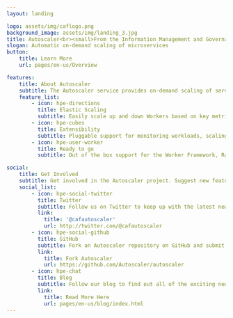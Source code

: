 ```yaml
---
layout: landing

logo: assets/img/caflogo.png
background_image: assets/img/landing_3.jpg
title: Autoscaler<br><small>From the Information Management and Governance Research and Development Team at Hewlett Packard Enterprise</small>
slogan: Automatic on-demand scaling of microservices
button:
    title: Learn More
    url: pages/en-us/Overview

features:
    title: About Autoscaler
    subtitle: The Autoscaler service provides on-demand scaling of services, allowing you to efficiently dedicate resources where they are needed most in your Mesos cluster and minimizing costs and ensuring user satisfaction.
    feature_list:
        - icon: hpe-directions
          title: Elastic Scaling
          subtitle: Easily scale up and down Workers based on key metrics. Allocate resources where they are needed most.
        - icon: hpe-cubes
          title: Extensibility
          subtitle: Pluggable support for monitoring workloads, scaling decisions and scaling commands allows the Autoscaler to be used in many different environments.
        - icon: hpe-user-worker
          title: Ready to go
          subtitle: Out of the box support for the Worker Framework, RabbitMQ and Marathon makes it easy to start scaling today!

social:
    title: Get Involved
    subtitle: Get involved in the Autoscaler project. Suggest new features, report issues or take part in development.
    social_list:
        - icon: hpe-social-twitter
          title: Twitter
          subtitle: Follow us on Twitter to keep up with the latest news and updates from the team or to get in touch with us!
          link:
            title: '@cafautoscaler'
            url: http://twitter.com/@cafautoscaler
        - icon: hpe-social-github
          title: GitHub
          subtitle: Fork an Autoscaler repository on GitHub and submit a pull request to help contribute to the project! Or if you have discovered an issue, report it to us.
          link:
            title: Fork Autoscaler 
            url: https://github.com/Autoscaler/autoscaler
        - icon: hpe-chat
          title: Blog
          subtitle: Follow our blog to find out all of the exciting news and announcements regarding Autoscaling.
          link:
            title: Read More Here
            url: pages/en-us/blog/index.html
---
```


